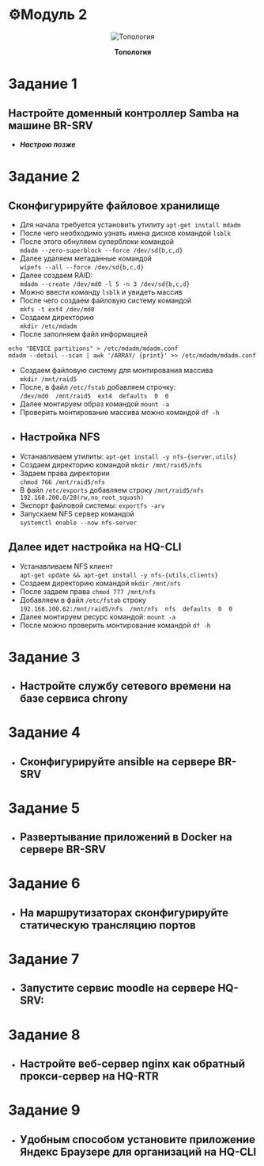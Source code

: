 # ⚙️Модуль 2

<p align="center">
  <img src="https://github.com/Flicks1383/Demo09.02.06_2025/blob/main/module1/Диаграмма%20без%20названия.jpg" alt="Топология" />
</p>
<p align="center"><strong>Топология</strong></p>

# Задание 1
## Настройте доменный контроллер Samba на машине BR-SRV
- ___Настрою позже___
# Задание 2
## Сконфигурируйте файловое хранилище
- Для начала требуется установить утилиту `apt-get install mdadm`
- После чего необходимо узнать имена дисков командой `lsblk`
- После этого обнуляем суперблоки командой  
`mdadm --zero-superblock --force /dev/sd{b,c,d}`
- Далее удаляем метаданные командой  
`wipefs --all --force /dev/sd{b,c,d}`
- Далее создаем RAID:  
`mdadm --create /dev/md0 -l 5 -n 3 /dev/sd{b,c,d}`
- Можно ввести команду `lsblk` и увидеть массив
- После чего создаем файловую систему командой  
`mkfs -t ext4 /dev/md0`
- Создаем директорию  
`mkdir /etc/mdadm`
- После заполняем файл информацией  
```
echo "DEVICE partitions" > /etc/mdadm/mdadm.conf
mdadm --detail --scan | awk '/ARRAY/ {print}' >> /etc/mdadm/mdadm.conf
```
- Создаем файловую систему для монтирования массива  
`mkdir /mnt/raid5`
- После, в файл `/etc/fstab` добавляем строчку:  
`/dev/md0  /mnt/raid5  ext4  defaults  0  0`  
- Далее монтируем образ командой `mount -a`  
- Проверить монтирование массива можно командой `df -h`  
- ## Настройка NFS  
- Устанавливаем утилиты: `apt-get install -y nfs-{server,utils}`
- Создаем директорию командой `mkdir /mnt/raid5/nfs`
- Задаем права директории  
`chmod 766 /mnt/raid5/nfs`
- В файл `/etc/exports` добавляем строку
`/mnt/raid5/nfs 192.168.200.0/28(rw,no_root_squash)`
- Экспорт файловой системы: `exportfs -arv`
- Запускаем NFS сервер командой  
`systemctl enable --now nfs-server`
## Далее идет настройка на HQ-CLI
- Устанавливаем NFS клиент  
`apt-get update && apt-get install -y nfs-{utils,clients}`
- Создаем директорию командой `mkdir /mnt/nfs`
- После задаем права `chmod 777 /mnt/nfs`
- Добавляем в файл `/etc/fstab` строку  
`192.168.100.62:/mnt/raid5/nfs  /mnt/nfs  nfs  defaults  0  0`
- Далее монтируем ресурс командой: `mount -a`
- После можно проверить монтирование командой `df -h`
# Задание 3
- ## Настройте службу сетевого времени на базе сервиса chrony
# Задание 4
- ## Сконфигурируйте ansible на сервере BR-SRV
# Задание 5
- ## Развертывание приложений в Docker на сервере BR-SRV
# Задание 6
- ## На маршрутизаторах сконфигурируйте статическую трансляцию портов
# Задание 7
- ## Запустите сервис moodle на сервере HQ-SRV:
# Задание 8
- ## Настройте веб-сервер nginx как обратный прокси-сервер на HQ-RTR
# Задание 9
- ## Удобным способом установите приложение Яндекс Браузере для организаций на HQ-CLI
